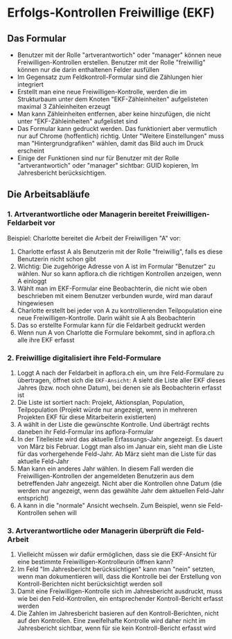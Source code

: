 # Erfolgs-Kontrollen Freiwillige (EKF)

## Das Formular
- Benutzer mit der Rolle "artverantwortich" oder "manager" können neue Freiwilligen-Kontrollen erstellen. Benutzer mit der Rolle "freiwillig" können nur die darin enthaltenen Felder ausfüllen
- Im Gegensatz zum Feldkontroll-Formular sind die Zählungen hier integriert
- Erstellt man eine neue Freiwilligen-Kontrolle, werden die im Strukturbaum unter dem Knoten "EKF-Zähleinheiten" aufgelisteten maximal 3 Zähleinheiten erzeugt
- Man kann Zähleinheiten entfernen, aber keine hinzufügen, die nicht unter "EKF-Zähleinheiten" aufgelistet sind
- Das Formular kann gedruckt werden. Das funktioniert aber vermutlich nur auf Chrome (hoffentlich) richtig. Unter "Weitere Einstellungen" muss man "Hintergrundgrafiken" wählen, damit das Bild auch im Druck erscheint
- Einige der Funktionen sind nur für Benutzer mit der Rolle "artverantwortich" oder "manager" sichtbar: GUID kopieren, Im Jahresbericht berücksichtigen.

## Die Arbeitsabläufe

### 1. Artverantwortliche oder Managerin bereitet Freiwilligen-Feldarbeit vor

Beispiel: Charlotte bereitet die Arbeit der Freiwilligen "A" vor:

1. Charlotte erfasst A als Benutzerin mit der Rolle "freiwillig", falls es diese Benutzerin nicht schon gibt
2. Wichtig: Die zugehörige Adresse von A ist im Formular "Benutzer" zu wählen. Nur so kann apflora.ch die richtigen Kontrollen anzeigen, wenn A einloggt 
3. Wählt man im EKF-Formular eine Beobachterin, die nicht wie oben beschrieben mit einem Benutzer verbunden wurde, wird man darauf hingewiesen
4. Charlotte erstellt bei jeder von A zu kontrollierenden Teilpopulation eine neue Freiwilligen-Kontrolle. Darin wählt sie A als Beobachterin
3. Das so erstellte Formular kann für die Feldarbeit gedruckt werden
4. Wenn nun A von Charlotte die Formulare bekommt, sind in apflora.ch alle ihre EKF erfasst

### 2. Freiwillige digitalisiert ihre Feld-Formulare
1. Loggt A nach der Feldarbeit in apflora.ch ein, um ihre Feld-Formulare zu übertragen, öffnet sich die `EKF-Ansicht`: A sieht die Liste aller EKF dieses Jahres (bzw. noch ohne Datum), bei denen sie als Beobachterin erfasst ist
2. Die Liste ist sortiert nach: Projekt, Aktionsplan, Population, Teilpopulation (Projekt würde nur angezeigt, wenn in mehreren Projekten EKF für diese Mitarbeiterin existierten)
3. A wählt in der Liste die gewünschte Kontrolle. Und überträgt rechts daneben ihr Feld-Formular ins apflora-Formular
4. In der Titelleiste wird das aktuelle Erfassungs-Jahr angezeigt. Es dauert von März bis Februar. Loggt man also im Januar ein, sieht man die Liste für das vorhergehende Feld-Jahr. Ab März sieht man die Liste für das aktuelle Feld-Jahr
5. Man kann ein anderes Jahr wählen. In diesem Fall werden die Freiwilligen-Kontrollen der angemeldeten Benutzerin aus dem betreffenden Jahr angezeigt. Nicht aber die Kontrollen ohne Datum (die werden nur angezeigt, wenn das gewählte Jahr dem aktuellen Feld-Jahr entspricht)
6. A kann in die "normale" Ansicht wechseln. Zum Beispiel, wenn sie Feld-Kontrollen sehen will

### 3. Artverantwortliche oder Managerin überprüft die Feld-Arbeit
1. Vielleicht müssen wir dafür ermöglichen, dass sie die EKF-Ansicht für eine bestimmte Freiwilligen-Kontrolleurin öffnen kann?
2. Im Feld "Im Jahresbericht berücksichtigen" kann man "nein" setzten, wenn man dokumentieren will, dass die Kontrolle bei der Erstellung von Kontroll-Berichten nicht berücksichtigt werden soll
3. Damit eine Freiwilligen-Kontrolle sich im Jahresbericht ausdruckt, muss wie bei den Feld-Kontrollen, ein entsprechender Kontroll-Bericht erfasst werden
4. Die Zahlen im Jahresbericht basieren auf den Kontroll-Berichten, nicht auf den Kontrollen. Eine zweifelhafte Kontrolle wird daher nicht im Jahresbericht sichtbar, wenn für sie kein Kontroll-Bericht erfasst wird

